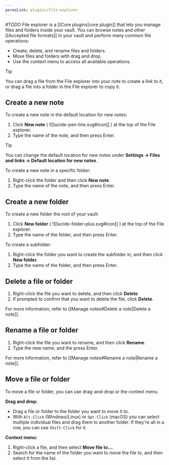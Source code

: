 ```yaml
---
permalink: plugins/file-explorer
---
```

#TODO
File explorer is a [[Core plugins|core plugin]] that lets you manage files and folders inside your vault. You can browse notes and other [[Accepted file formats]] in your vault and perform many common file operations:

- Create, delete, and rename files and folders.
- Move files and folders with drag and drop.
- Use the context menu to access all available operations.

> [!tip]
> You can drag a file from the File explorer into your note to create a link to it, or drag a file into a folder in the File explorer to copy it.

## Create a new note

To create a new note in the default location for new notes:

1. Click **New note** ( ![[lucide-pen-line.svg#icon]] ) at the top of the File explorer.
2. Type the name of the note, and then press Enter.

> [!tip]
> You can change the default location for new notes under **Settings → Files and links → Default location for new notes**.

To create a new note in a specific folder:

1. Right-click the folder and then click **New note**.
2. Type the name of the note, and then press Enter.

## Create a new folder

To create a new folder the root of your vault:

1. Click **New folder** ( ![[lucide-folder-plus.svg#icon]] ) at the top of the File explorer.
2. Type the name of the folder, and then press Enter.

To create a subfolder:

1. Right-click the folder you want to create the subfolder in, and then click **New folder**.
2. Type the name of the folder, and then press Enter.

## Delete a file or folder

1. Right-click the file you want to delete, and then click **Delete**.
2. If prompted to confirm that you want to delete the file, click **Delete**.

For more information, refer to [[Manage notes#Delete a note|Delete a note]].

## Rename a file or folder

1. Right-click the file you want to rename, and then click **Rename**.
2. Type the new name, and the press Enter.

For more information, refer to [[Manage notes#Rename a note|Rename a note]].

## Move a file or folder

To move a file or folder, you can use drag-and-drop or the context menu.

**Drag and drop:**

- Drag a file or folder to the folder you want to move it to.
- With `Alt-Click` (Windows/Linux) or `Opt-Click` (macOS) you can select multiple individual files and drag them to another folder. If they're all in a row, you can use `Shift-Click` for it.

**Context menu:**

1. Right-click a file, and then select **Move file to...**.
2. Search for the name of the folder you want to move the file to, and then select it from the list.
